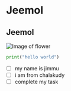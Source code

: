 # Jeemol
## Jeemol
![Image of flower](http://upload.wikimedia.org/wikipedia/commons/a/a9/20090809_Lotus_flower_2736.jpg)
``` python
print("hello world")
```
- [ ] my name is jimmu
- [ ] i am from chalakudy
- [ ] complete my task 
